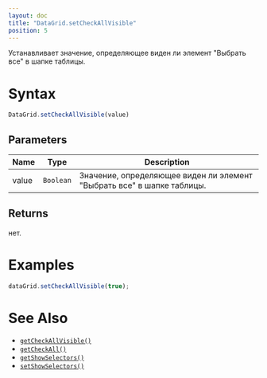 ```yaml
---
layout: doc
title: "DataGrid.setCheckAllVisible"
position: 5
---
```


Устанавливает значение, определяющее виден ли элемент "Выбрать все" в шапке таблицы.

# Syntax

```js
DataGrid.setCheckAllVisible(value)
```

## Parameters

|Name|Type|Description|
|----|----|-----------|
|value|`Boolean`|Значение, определяющее виден ли элемент "Выбрать все" в шапке таблицы.|

## Returns

нет.

# Examples

```js
dataGrid.setCheckAllVisible(true);
```

# See Also

* [`getCheckAllVisible()`](../DataGrid.getCheckAllVisible/)
* [`getCheckAll()`](../DataGrid.getCheckAll/)
* [`getShowSelectors()`](../DataGrid.getShowSelectors/)
* [`setShowSelectors()`](../DataGrid.setShowSelectors/)

